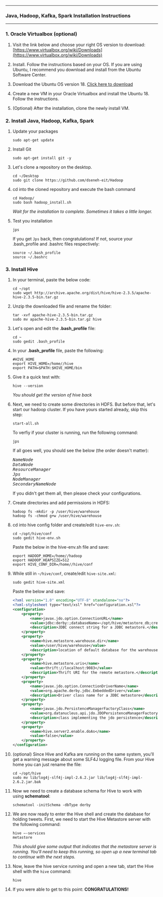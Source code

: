 ****

### Java, Hadoop, Kafka, Spark Installation Instructions
---

### 1. Oracle Virtualbox (optional)
1. Visit the link below and choose your right OS version to download:
[https://www.virtualbox.org/wiki/Downloads](https://www.virtualbox.org/wiki/Downloads)

2. Install. Follow the instructions based on your OS. If you are using Ubuntu, I recommend you download and install from the Ubuntu Software Center.

3. Download the Ubuntu OS version 18.
  [Click here to download](http://old-releases.ubuntu.com/releases/18.04.4/ubuntu-18.04-desktop-amd64.iso)
4. Create a new VM in your Oracle Virtualbox and install the Ubuntu 18. Follow the instructions.
5. (Optional) After the installation, clone the newly install VM.

### 2. Install Java, Hadoop, Kafka, Spark
1. Update your packages
   <pre><code>sudo apt-get update</code>
2. Install Git
   <pre><code>sudo apt-get install git -y</code>
3. Let's clone a repository on the desktop.
   <pre><code>cd ~/Desktop
   sudo git clone https://github.com/dseneh-eit/Hadoop</code></pre>
   
4. cd into the cloned repository and execute the bash command
   <pre><code>cd Hadoop/
   sudo bash hadoop_install.sh</code></pre>
   *Wait for the installation to complete. Sometimes it takes a little longer.*
5. Test you installation
   <pre><code>jps</code></pre>
   If you get <code>Jps</code> back, then congratulations!
   If not, source your .bash_profile and .bashrc files respectively:
   <pre><code>source ~/.bash_profile
   source ~/.bashrc</code></pre>

### 3. Install Hive
1. In your terminal, paste the below code:
   <pre><code>cd ~/opt
   sudo wget http://archive.apache.org/dist/hive/hive-2.3.5/apache-hive-2.3.5-bin.tar.gz</code></pre>
2. Unzip the downloaded file and rename the folder:
   <pre><code>tar -xvf apache-hive-2.3.5-bin.tar.gz
   sudo mv apache-hive-2.3.5-bin.tar.gz hive</code></pre>
3. Let's open and edit the **.bash_profile** file:
   <pre><code>cd ~ 
   sudo gedit .bash_profile</code>
4.  In your **.bash_profile** file, paste the following:
    <pre><code>#HIVE_HOME
    export HIVE_HOME=/home/<USER>/hive
    export PATH=$PATH:$HIVE_HOME/bin</code></pre>
5.  Give it a quick test with:
    <pre><code>hive --version</code></pre>
    *You should get the version of hive back*
6.  Next, we need to create some directories in HDFS. But before that, let's start our hadoop cluster. If you have yours started already, skip this step:
    <pre><code>start-all.sh</code></pre>
    To verfiy if your cluster is running, run the following command:
    <pre><code>jps</code></pre>
    If all goes well, you should see the below (the order doesn't matter):
    <pre><i>NameNode
    DataNode
    ResourceManager
    Jps
    NodeManager
    SecondaryNameNode</i></pre>

    If you didn't get them all, then please check your configurations.
7.  Create directories and add permissions in HDFS:
    <pre><code>hadoop fs -mkdir -p /user/hive/warehouse
    hadoop fs -chmod g+w /user/hive/warehouse</code></pre>
8. cd into hive config folder and create/edit `hive-env.sh`:
   <pre><code>cd ~/opt/hive/conf
   sudo gedit hive-env.sh
   </code></pre>
   Paste the below in the hive-env.sh file and save:
   <pre><code>export HADOOP_HOME=/home/<USER>/hadoop
   export HADOOP_HEAPSIZE=512
   export HIVE_CONF_DIR=/home/<USER>/hive/conf</code>
9.  While still in `~/hive/conf`, create/edit `hive-site.xml`:
    <pre><code>sudo gedit hive-site.xml</code></pre>

    Paste the below and save:
    ```xml
    <?xml version="1.0" encoding="UTF-8" standalone="no"?>
    <?xml-stylesheet type="text/xsl" href="configuration.xsl"?>
    <configuration>
        <property>
            <name>javax.jdo.option.ConnectionURL</name>
            <value>jdbc:derby:;databaseName=~/opt/hive/metastore_db;create=true</value>
            <description>JDBC connect string for a JDBC metastore.</description>
        </property>	
        <property>
            <name>hive.metastore.warehouse.dir</name>
            <value>/user/hive/warehouse</value>
            <description>location of default database for the warehouse</description>
        </property>
        <property>
            <name>hive.metastore.uris</name>
            <value>thrift://localhost:9083</value>
            <description>Thrift URI for the remote metastore.</description>
        </property>
        <property>
            <name>javax.jdo.option.ConnectionDriverName</name>
            <value>org.apache.derby.jdbc.EmbeddedDriver</value>
            <description>Driver class name for a JDBC metastore</description>
        </property>
        <property>
            <name>javax.jdo.PersistenceManagerFactoryClass</name>
            <value>org.datanucleus.api.jdo.JDOPersistenceManagerFactory</value>
            <description>class implementing the jdo persistence</description>
        </property>
        <property>
            <name>hive.server2.enable.doAs</name>
            <value>false</value>
        </property>
    </configuration>
    ```
10. (optional) Since Hive and Kafka are running on the same system, you'll get a warning message about some SLF4J logging file. From your Hive home you can just rename the file:
    <pre><code>cd ~/opt/hive
    sudo mv lib/log4j-slf4j-impl-2.6.2.jar lib/log4j-slf4j-impl-2.6.2.jar.bak</code></pre>
11.  Now we need to create a database schema for Hive to work with using **schematool**:
        <pre><code>schematool -initSchema -dbType derby</code></pre> 
        
12. We are now ready to enter the Hive shell and create the database for holding tweets. First, we need to start the Hive Metastore server with the following command:
        <pre><code>hive –-services metastore</code></pre>
    *This should give some output that indicates that the metastore server is running. You'll need to keep this running, so open up a new terminal tab to continue with the next steps.*
13. Now, leave the hive service running and open a new tab, start the Hive shell with the `hive` command:
    <pre><code>hive</code>
14. If you were able to get to this point: **CONGRATULATIONS!**